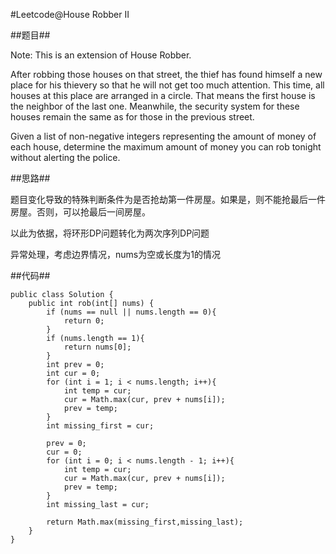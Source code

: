 #Leetcode@House Robber II 

##题目##

Note: This is an extension of House Robber.

After robbing those houses on that street, the thief has found himself a new place for his thievery so that he will not get too much attention. This time, all houses at this place are arranged in a circle. That means the first house is the neighbor of the last one. Meanwhile, the security system for these houses remain the same as for those in the previous street.

Given a list of non-negative integers representing the amount of money of each house, determine the maximum amount of money you can rob tonight without alerting the police.

##思路##

题目变化导致的特殊判断条件为是否抢劫第一件房屋。如果是，则不能抢最后一件房屋。否则，可以抢最后一间房屋。

以此为依据，将环形DP问题转化为两次序列DP问题

异常处理，考虑边界情况，nums为空或长度为1的情况

##代码##

	public class Solution {
	    public int rob(int[] nums) {
	        if (nums == null || nums.length == 0){
	            return 0;
	        }
	        if (nums.length == 1){
	            return nums[0];
	        }
	        int prev = 0;
	        int cur = 0;
	        for (int i = 1; i < nums.length; i++){
	            int temp = cur;
	            cur = Math.max(cur, prev + nums[i]);
	            prev = temp;
	        }
	        int missing_first = cur;
	        
	        prev = 0;
	        cur = 0;
	        for (int i = 0; i < nums.length - 1; i++){
	            int temp = cur;
	            cur = Math.max(cur, prev + nums[i]);
	            prev = temp;
	        }
	        int missing_last = cur;
	        
	        return Math.max(missing_first,missing_last);
	    }
	}
